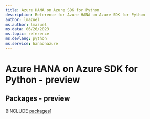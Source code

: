 ```yaml
---
title: Azure HANA on Azure SDK for Python
description: Reference for Azure HANA on Azure SDK for Python
author: lmazuel
ms.author: lmazuel
ms.data: 06/26/2023
ms.topic: reference
ms.devlang: python
ms.service: hanaonazure
---
```

# Azure HANA on Azure SDK for Python - preview
## Packages - preview
[!INCLUDE [packages](hana-on-azure-index.md)]